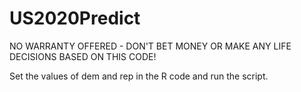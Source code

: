 # US2020Predict

NO WARRANTY OFFERED - DON'T BET MONEY OR MAKE ANY LIFE DECISIONS BASED ON THIS CODE!

Set the values of dem and rep in the R code and run the script.
